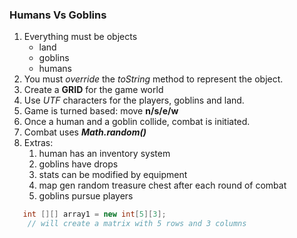 ### Humans Vs Goblins

1. Everything must be objects
    - land
    - goblins
    - humans
2. You must *override* the _toString_ method to
represent the object.
3. Create a **GRID** for the game world
4. Use _UTF_ characters for the players, goblins and land.
5. Game is turned based: move **n/s/e/w**
6. Once a human and a goblin collide, combat is initiated.
7. Combat uses _**Math.random()**_ 
8. Extras:
    1. human has an inventory system
    2. goblins have drops
    3. stats can be modified by equipment
    4. map gen random treasure chest after each round of combat
    5. goblins pursue players
```java
   int [][] array1 = new int[5][3];
    // will create a matrix with 5 rows and 3 columns
```